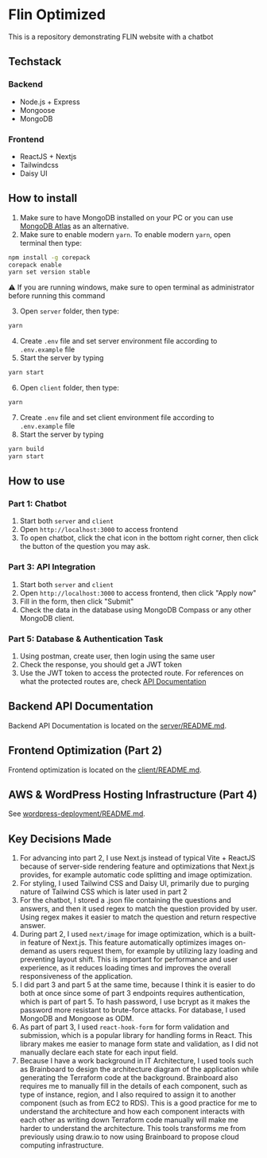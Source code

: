 # Flin Optimized
This is a repository demonstrating FLIN website with a chatbot

## Techstack
### Backend
- Node.js + Express
- Mongoose
- MongoDB

### Frontend
- ReactJS + Nextjs
- Tailwindcss
- Daisy UI

## How to install
1. Make sure to have MongoDB installed on your PC or you can use [MongoDB Atlas](https://www.mongodb.com/cloud/atlas) as an alternative.
2. Make sure to enable modern `yarn`. To enable modern `yarn`, open terminal then type:
```bash
npm install -g corepack
corepack enable
yarn set version stable
```
⚠️ If you are running windows, make sure to open terminal as administrator before running this command

3. Open `server` folder, then type:
```bash
yarn
```
4. Create `.env` file and set server environment file according to `.env.example` file
5. Start the server by typing 
```bash
yarn start
```
6. Open `client` folder, then type:
```bash
yarn
```
7. Create `.env` file and set client environment file according to `.env.example` file
8. Start the server by typing 
```bash
yarn build
yarn start
```

## How to use
### Part 1: Chatbot
1. Start both `server` and `client`
2. Open `http://localhost:3000` to access frontend
3. To open chatbot, click the chat icon in the bottom right corner, then click the button of the question you may ask.

### Part 3: API Integration
1. Start both `server` and `client`
2. Open `http://localhost:3000` to access frontend, then click "Apply now"
3. Fill in the form, then click "Submit"
4. Check the data in the database using MongoDB Compass or any other MongoDB client.

### Part 5: Database & Authentication Task
1. Using postman, create user, then login using the same user
2. Check the response, you should get a JWT token
3. Use the JWT token to access the protected route. For references on what the protected routes are, check [API Documentation](server/README.md)

## Backend API Documentation
Backend API Documentation is located on the [server/README.md](server/README.md).

## Frontend Optimization (Part 2)
Frontend optimization is located on the [client/README.md](client/README.md).

## AWS & WordPress Hosting Infrastructure (Part 4)
See [wordpress-deployment/README.md](wordpress-deployment/README.md).

## Key Decisions Made
1. For advancing into part 2, I use Next.js instead of typical Vite + ReactJS because of server-side rendering feature and optimizations that Next.js provides, for example automatic code splitting and image optimization.
2. For styling, I used Tailwind CSS and Daisy UI, primarily due to purging nature of Tailwind CSS which is later used in part 2
3. For the chatbot, I stored a .json file containing the questions and answers, and then it used regex to match the question provided by user. Using regex makes it easier to match the question and return respective answer.
4. During part 2, I used `next/image` for image optimization, which is a built-in feature of Next.js. This feature automatically optimizes images on-demand as users request them, for example by utilizing lazy loading and preventing layout shift. This is important for performance and user experience, as it reduces loading times and improves the overall responsiveness of the application.
5. I did part 3 and part 5 at the same time, because I think it is easier to do both at once since some of part 3 endpoints requires authentication, which is part of part 5. To hash password, I use bcrypt as it makes the password more resistant to brute-force attacks. For database, I used MongoDB and Mongoose as ODM.
6. As part of part 3, I used `react-hook-form` for form validation and submission, which is a popular library for handling forms in React. This library makes me easier to manage form state and validation, as I did not manually declare each state for each input field.
7. Because I have a work background in IT Architecture, I used tools such as Brainboard to design the architecture diagram of the application while generating the Terraform code at the background. Brainboard also requires me to manually fill in the details of each component, such as type of instance, region, and I also required to assign it to another component (such as from EC2 to RDS). This is a good practice for me to understand the architecture and how each component interacts with each other as writing down Terraform code manually will make me harder to understand the architecture. This tools transforms me from previously using draw.io to now using Brainboard to propose cloud computing infrastructure.